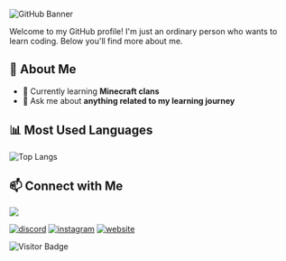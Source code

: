 ![GitHub Banner](https://i.postimg.cc/v83HjzNx/20e92227c9b739044e377b3567cfdac0.gif)

Welcome to my GitHub profile! I'm just an ordinary person who wants to learn coding. Below you'll find more about me.

## 🚀 About Me

- 🌱 Currently learning **Minecraft clans**
- 💬 Ask me about **anything related to my learning journey**

## 📊 Most Used Languages

![Top Langs](https://github.com/ScarilyId/ScarilyId)

## 📫 Connect with Me

<a href="https://discordapp.com/users/1099980838722088991">
  <img src="https://discord.c99.nl/widget/theme-3/1099980838722088991" />
</a>
<p>
  <a href="https://discordapp.com/users/1099980838722088991"><img src="https://img.shields.io/badge/Discord-7289DA?style=for-the-badge&logo=discord&logoColor=white" alt="discord"></a>
  <a href="https://instagram.com/mohfahmimc_"><img src="https://img.shields.io/badge/Instagram-E4405F?style=for-the-badge&logo=instagram&logoColor=white" alt="instagram"></a>
  <a href=""><img src="-4285F4?style=for-the-badge&logo=google-chrome&logoColor=white" alt="website"></a>
</p>
<!-- <a href="https://discord.gg/4Hry69qW">
  <img src="https://invidget.switchblade.xyz/KVanx6pus9" alt="Discord Server" />
</a> -->

![Visitor Badge](https://visitor-badge.laobi.icu/badge?page_id=ScarilyId.ScarilyId)
